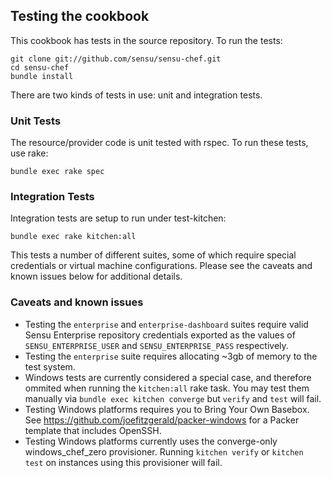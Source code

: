 ## Testing the cookbook

This cookbook has tests in the source repository. To run the tests:

```
git clone git://github.com/sensu/sensu-chef.git
cd sensu-chef
bundle install
```

There are two kinds of tests in use: unit and integration tests.

### Unit Tests

The resource/provider code is unit tested with rspec. To run these tests, use rake:

```
bundle exec rake spec
```

### Integration Tests

Integration tests are setup to run under test-kitchen:

```
bundle exec rake kitchen:all
```

This tests a number of different suites, some of which require special credentials or virtual machine configurations. Please see the caveats and known issues below for additional details.

### Caveats and known issues

* Testing the `enterprise` and `enterprise-dashboard` suites require valid Sensu Enterprise repository credentials exported as the values of `SENSU_ENTERPRISE_USER` and `SENSU_ENTERPRISE_PASS` respectively.
* Testing the `enterprise` suite requires allocating ~3gb of memory to the test system.
* Windows tests are currently considered a special case, and therefore ommited when running the `kitchen:all` rake task. You may test them manually via `bundle exec kitchen converge` but `verify` and `test` will fail.
* Testing Windows platforms requires you to Bring Your Own Basebox. See https://github.com/joefitzgerald/packer-windows for a Packer template that includes OpenSSH.
* Testing Windows platforms currently uses the converge-only windows_chef_zero provisioner. Running `kitchen verify` or `kitchen test` on instances using this provisioner will fail.
